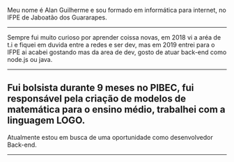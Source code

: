 Meu nome é Alan Guilherme e sou formado em informática para internet, no IFPE de Jaboatão dos Guararapes.

---

Sempre fui muito curioso por aprender coissa novas, em 2018 vi a aréa de t.i e fiquei em duvida entre a redes e ser dev, mas em 2019 entrei para o IFPE ai acabei gostando mas da area de dev, gosto de atuar back-end como node.js ou java.    

--- 

Fui bolsista durante 9 meses no PIBEC, fui responsável pela criação de modelos de matemática para o ensino médio, trabalhei com a linguagem LOGO.
--- 

Atualmente estou em busca de uma oportunidade como desenvolvedor Back-end.

---





